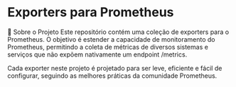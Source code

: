<h1>Exporters para Prometheus</h1>
📖 Sobre o Projeto
Este repositório contém uma coleção de exporters para o Prometheus. O objetivo é estender a capacidade de monitoramento do Prometheus, permitindo a coleta de métricas de diversos sistemas e serviços que não expõem nativamente um endpoint /metrics.

Cada exporter neste projeto é projetado para ser leve, eficiente e fácil de configurar, seguindo as melhores práticas da comunidade Prometheus.
